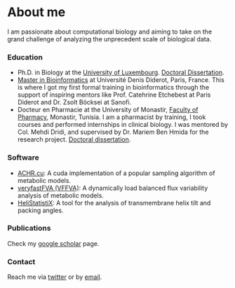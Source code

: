 # About me

I am passionate about computational biology and aiming to take on the grand challenge of analyzing the unprecedent scale of biological data.

### Education

- Ph.D. in Biology at the [University of Luxembourg](http://uni.lu). [Doctoral Dissertation](https://github.com/marouenbg/PhD-thesis).
- [Master in Bioinformatics](http://www.dsimb.inserm.fr/m2bi/) at Université Denis Diderot, Paris, France. This is where I got my first formal training in bioinformatics through the support of inspiring mentors like Prof. Catehrine Etchebest at Paris Diderot and Dr. Zsolt Böcksei at Sanofi.
- Docteur en Pharmacie at the University of Monastir, [Faculty of Pharmacy](http://www.fphm.rnu.tn/), Monastir, Tunisia. I am a pharmacist by training, I took courses and performed internships in clinical biology. I was mentored by Col. Mehdi Dridi, and supervised by Dr. Mariem Ben Hmida for the research project. [Doctoral dissertation](https://github.com/marouenbg/marouenbg.github.io/blob/master/These_MBG_Final.pdf).

### Software

- [ACHR.cu](https://github.com/marouenbg/ACHR.cu): A cuda implementation of a popular sampling algorithm of metabolic models.
- [veryfastFVA (VFFVA)](https://github.com/marouenbg/VFFVA): A dynamically load balanced flux variability analysis of metabolic models.
- [HeliStatistiX](https://github.com/marouenbg/HeliStatistiX): A tool for the analysis of transmembrane helix tilt and packing angles.

### Publications

Check my [google scholar](https://scholar.google.fr/citations?user=-YdHk2QAAAAJ&hl=en) page.

### Contact

Reach me via [twitter](https://twitter.com/marouenbg) or by [email](mailto:marouen.b.guebila@gmail.com).

